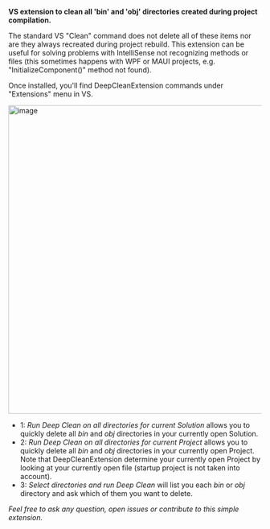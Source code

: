 **VS extension to clean all 'bin' and 'obj' directories created during project compilation.**

The standard VS "Clean" command does not delete all of these items nor are they always recreated during project rebuild.
This extension can be useful for solving problems with IntelliSense not recognizing methods or files (this sometimes happens with WPF or MAUI projects, e.g. "InitializeComponent()" method not found).

Once installed, you'll find DeepCleanExtension commands under "Extensions" menu in VS.

<img width="614" alt="image" src="https://github.com/user-attachments/assets/befe49d7-7dbf-46af-b4e1-c6ab215b474d">

* 1: _Run Deep Clean on all directories for current Solution_ allows you to quickly delete all _bin_ and _obj_ directories in your currently open Solution.
* 2: _Run Deep Clean on all directories for current Project_ allows you to quickly delete all _bin_ and _obj_ directories in your currently open Project. Note that DeepCleanExtension determine your currently open Project by looking at your currently open file (startup project is not taken into account).
* 3: _Select directories and run Deep Clean_ will list you each _bin_ or _obj_ directory and ask which of them you want to delete.


_Feel free to ask any question, open issues or contribute to this simple extension._
